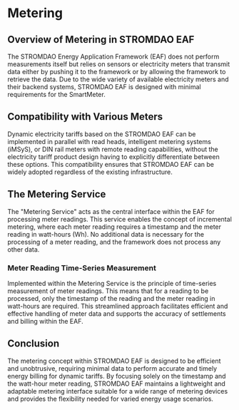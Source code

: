 # Metering 

## Overview of Metering in STROMDAO EAF

The STROMDAO Energy Application Framework (EAF) does not perform measurements itself but relies on sensors or electricity meters that transmit data either by pushing it to the framework or by allowing the framework to retrieve the data. Due to the wide variety of available electricity meters and their backend systems, STROMDAO EAF is designed with minimal requirements for the SmartMeter.

## Compatibility with Various Meters

Dynamic electricity tariffs based on the STROMDAO EAF can be implemented in parallel with read heads, intelligent metering systems (iMSyS), or DIN rail meters with remote reading capabilities, without the electricity tariff product design having to explicitly differentiate between these options. This compatibility ensures that STROMDAO EAF can be widely adopted regardless of the existing infrastructure.

## The Metering Service

The "Metering Service" acts as the central interface within the EAF for processing meter readings. This service enables the concept of incremental metering, where each meter reading requires a timestamp and the meter reading in watt-hours (Wh). No additional data is necessary for the processing of a meter reading, and the framework does not process any other data.

### Meter Reading Time-Series Measurement

Implemented within the Metering Service is the principle of time-series measurement of meter readings. This means that for a reading to be processed, only the timestamp of the reading and the meter reading in watt-hours are required. This streamlined approach facilitates efficient and effective handling of meter data and supports the accuracy of settlements and billing within the EAF.

## Conclusion

The metering concept within STROMDAO EAF is designed to be efficient and unobtrusive, requiring minimal data to perform accurate and timely energy billing for dynamic tariffs. By focusing solely on the timestamp and the watt-hour meter reading, STROMDAO EAF maintains a lightweight and adaptable metering interface suitable for a wide range of metering devices and provides the flexibility needed for varied energy usage scenarios.